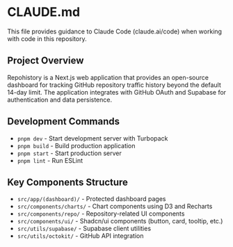 # CLAUDE.md

This file provides guidance to Claude Code (claude.ai/code) when working with code in this repository.

## Project Overview

Repohistory is a Next.js web application that provides an open-source dashboard for tracking GitHub repository traffic history beyond the default 14-day limit. The application integrates with GitHub OAuth and Supabase for authentication and data persistence.

## Development Commands

- `pnpm dev` - Start development server with Turbopack
- `pnpm build` - Build production application
- `pnpm start` - Start production server
- `pnpm lint` - Run ESLint

## Key Components Structure
- `src/app/(dashboard)/` - Protected dashboard pages
- `src/components/charts/` - Chart components using D3 and Recharts
- `src/components/repo/` - Repository-related UI components
- `src/components/ui/` - Shadcn/ui components (button, card, tooltip, etc.)
- `src/utils/supabase/` - Supabase client utilities
- `src/utils/octokit/` - GitHub API integration
